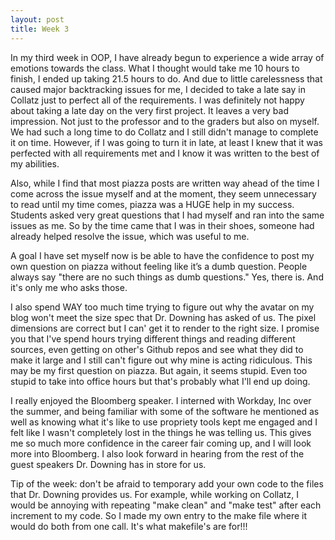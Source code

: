 ```yaml
---
layout: post
title: Week 3
---
```


In my third week in OOP, I have already begun to experience a wide array of emotions towards the class. What I thought would take me 10 hours to finish, I ended up taking 21.5 hours to do. And due to little carelessness that caused major backtracking issues for me, I decided to take a late say in Collatz just to perfect all of the requirements. I was definitely not happy about taking a late day on the very first project. It leaves a very bad impression. Not just to the professor and to the graders but also on myself. We had such a long time to do Collatz and I still didn't manage to complete it on time. However, if I was going to turn it in late, at least I knew that it was perfected with all requirements met and I know it was written to the best of my abilities.

Also, while I find that most piazza posts are written way ahead of the time I come across the issue myself and at the moment, they seem unnecessary to read until my time comes, piazza was a HUGE help in my success. Students asked very great questions that I had myself and ran into the same issues as me. So by the time came that I was in their shoes, someone had already helped resolve the issue, which was useful to me.

A goal I have set myself now is be able to have the confidence to post my own question on piazza without feeling like it’s a dumb question. People always say "there are no such things as dumb questions." Yes, there is. And it's only me who asks those.

I also spend WAY too much time trying to figure out why the avatar on my blog won't meet the size spec that Dr. Downing has asked of us. The pixel dimensions are correct but I can' get it to render to the right size. I promise you that I've spend hours trying different things and reading different sources, even getting on other's Github repos and see what they did to make it large and I still can't figure out why mine is acting ridiculous. This may be my first question on piazza. But again, it seems stupid. Even too stupid to take into office hours but that's probably what I'll end up doing.

I really enjoyed the Bloomberg speaker. I interned with Workday, Inc over the summer, and being familiar with some of the software he mentioned as well as knowing what it's like to use propriety tools kept me engaged and I felt like I wasn't completely lost in the things he was telling us. This gives me so much more confidence in the career fair coming up, and I will look more into Bloomberg. I also look forward in hearing from the rest of the guest speakers Dr. Downing has in store for us.

Tip of the week: don't be afraid to temporary add your own code to the files that Dr. Downing provides us. For example, while working on Collatz, I would be annoying with repeating "make clean" and "make test" after each increment to my code. So I made my own entry to the make file where it would do both from one call. It's what makefile's are for!!!
